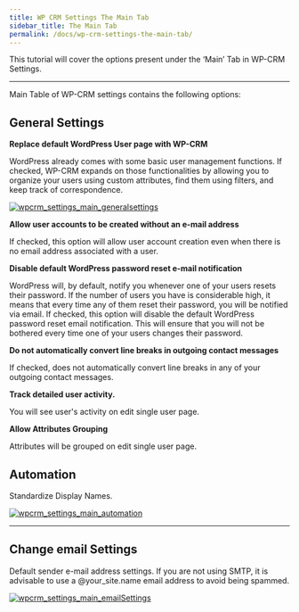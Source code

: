 ```yaml
---
title: WP CRM Settings The Main Tab
sidebar_title: The Main Tab
permalink: /docs/wp-crm-settings-the-main-tab/
---
```


This tutorial will cover the options present under the ‘Main’ Tab in WP-CRM Settings.

* * *

Main Table of WP-CRM settings contains the following options:

## General Settings

**Replace default WordPress User page with WP-CRM**

WordPress already comes with some basic user management functions. If checked, WP-CRM expands on those functionalities by allowing you to organize your users using custom attributes, find them using filters, and keep track of correspondence.

[![wpcrm_settings_main_generalsettings](https://storage.googleapis.com/media.usabilitydynamics.com/2012/03/wpcrm_settings_main_generalsettings.png)](https://storage.googleapis.com/media.usabilitydynamics.com/2012/03/wpcrm_settings_main_generalsettings.png)

**Allow user accounts to be created without an e-mail address**

If checked, this option will allow user account creation even when there is no email address associated with a user.

**Disable default WordPress password reset e-mail notification**

WordPress will, by default, notify you whenever one of your users resets their password. If the number of users you have is considerable high, it means that every time any of them reset their password, you will be notified via email. If checked, this option will disable the default WordPress password reset email notification. This will ensure that you will not be bothered every time one of your users changes their password.

**Do not automatically convert line breaks in outgoing contact messages**

If checked, does not automatically convert line breaks in any of your outgoing contact messages.

**Track detailed user activity.**

You will see user's activity on edit single user page.

**Allow Attributes Grouping**

Attributes will be grouped on edit single user page.

## Automation

Standardize Display Names.

[![wpcrm_settings_main_automation](https://storage.googleapis.com/media.usabilitydynamics.com/2012/03/wpcrm_settings_main_automation1.png)](https://storage.googleapis.com/media.usabilitydynamics.com/2012/03/wpcrm_settings_main_automation1.png)

* * *

## Change email Settings

Default sender e-mail address settings. If you are not using SMTP, it is advisable to use a @your_site.name email address to avoid being spammed.

[![wpcrm_settings_main_emailSettings](https://storage.googleapis.com/media.usabilitydynamics.com/2012/03/wpcrm_settings_main_emailSettings1.png)](https://storage.googleapis.com/media.usabilitydynamics.com/2012/03/wpcrm_settings_main_emailSettings1.png)